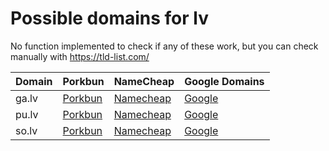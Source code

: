 # Possible domains for lv

No function implemented to check if any of these work, but you can check manually with https://tld-list.com/

| Domain | Porkbun | NameCheap | Google Domains |
|---|---|---|---|
| ga.lv | [Porkbun](https://porkbun.com/checkout/search?prb=e814663da1&tlds=&idnLanguage=&search=search&q=ga.lv) | [Namecheap](https://www.namecheap.com/domains/registration/results/?domain=ga.lv) | [Google](https://domains.google.com/registrar/search?searchTerm=ga.lv) |
| pu.lv | [Porkbun](https://porkbun.com/checkout/search?prb=e814663da1&tlds=&idnLanguage=&search=search&q=pu.lv) | [Namecheap](https://www.namecheap.com/domains/registration/results/?domain=pu.lv) | [Google](https://domains.google.com/registrar/search?searchTerm=pu.lv) |
| so.lv | [Porkbun](https://porkbun.com/checkout/search?prb=e814663da1&tlds=&idnLanguage=&search=search&q=so.lv) | [Namecheap](https://www.namecheap.com/domains/registration/results/?domain=so.lv) | [Google](https://domains.google.com/registrar/search?searchTerm=so.lv) |

